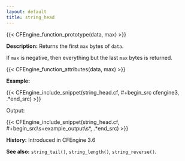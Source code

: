 ```yaml
---
layout: default
title: string_head
---
```


{{< CFEngine_function_prototype(data, max) >}}

**Description:** Returns the first `max` bytes of `data`.

If `max` is negative, then everything but the last `max` bytes is returned.

{{< CFEngine_function_attributes(data, max) >}}

**Example:**

{{< CFEngine_include_snippet(string_head.cf, #\+begin_src cfengine3, .*end_src) >}}

Output:

{{< CFEngine_include_snippet(string_head.cf, #\+begin_src\s+example_output\s*, .*end_src) >}}

**History:** Introduced in CFEngine 3.6

**See also:** `string_tail()`, `string_length()`, `string_reverse()`.
